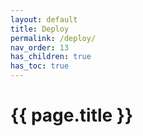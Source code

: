 ```yaml
---
layout: default
title: Deploy
permalink: /deploy/
nav_order: 13
has_children: true
has_toc: true
---
```


# {{ page.title }}

